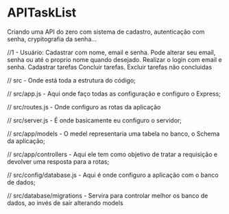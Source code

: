 # APITaskList
Criando uma API do zero com sistema de cadastro, autenticação com senha, crypitografia da senha...

//1 - Usuário: Cadastrar com nome, email e senha.
    Pode alterar seu email, senha ou até o proprio nome quando desejado.
    Realizar o login com email e senha.
    Cadastrar tarefas
    Concluir tarefas.
    Excluir tarefas não concluidas


// src - Onde está toda a estrutura do código;

// src/app.js - Aqui onde faço todas as configuração e configuro o Express;

// src/routes.js - Onde configuro as rotas da aplicação

// src/server.js - É onde basicamente eu configuro o servidor;


// src/app/models - O medel representaria uma tabela no banco, o Schema da aplicação;

// src/app/controllers - Aqui ele tem como objetivo de tratar a requisição e devolver uma resposta para a rotas;


// src/config/database.js - Aqui é onde configuro a aplicação com o banco de dados;


// src/database/migrations - Servira para controlar melhor os banco de dados, ao invés de sair alterando models



